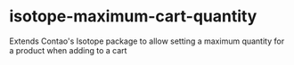 # isotope-maximum-cart-quantity
Extends Contao's Isotope package to allow setting a maximum quantity for a product when adding to a cart
